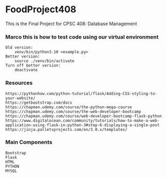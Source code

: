 # FoodProject408
This is the Final Project for CPSC 408: Database Management


### Marco this is how to test code using our virtual environment
    Old version:
        venv/bin/python3.10 <example.py>
    Better version:
        source ./venv/bin/activate
    Turn off better version:
        deactivate

### Resources
    https://pythonhow.com/python-tutorial/flask/Adding-CSS-styling-to-your-website/
    https://getbootstrap.com/docs
    https://chapman.udemy.com/course/the-python-mega-course
    https://chapman.udemy.com/course/the-web-developer-bootcamp
    https://chapman.udemy.com/course/web-developer-bootcamp-flask-python
    https://www.digitalocean.com/community/tutorials/how-to-make-a-web-application-using-flask-in-python-3#step-6-displaying-a-single-post
    https://jinja.palletsprojects.com/en/3.0.x/templates/




### Main Components
    Bootstrap
    Flask
    HTML
    PYTHON
    MYSQL

